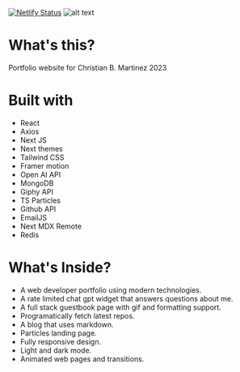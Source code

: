 [![Netlify Status](https://api.netlify.com/api/v1/badges/62742c89-b09c-46eb-b609-8ad307b7bad0/deploy-status)](https://app.netlify.com/sites/melodic-mandazi-febcac/deploys)
![alt text](https://github.com/christianbmartinez/cbm_2023/blob/main/public/img/md-image.jpg)

# What's this?

Portfolio website for Christian B. Martinez 2023

# Built with

- React
- Axios
- Next JS
- Next themes
- Tailwind CSS
- Framer motion
- Open AI API
- MongoDB
- Giphy API
- TS Particles
- Github API
- EmailJS
- Next MDX Remote
- Redis

# What's Inside?

- A web developer portfolio using modern technologies.
- A rate limited chat gpt widget that answers questions about me.
- A full stack guestbook page with gif and formatting support.
- Programatically fetch latest repos.
- A blog that uses markdown.
- Particles landing page.
- Fully responsive design.
- Light and dark mode.
- Animated web pages and transitions.
